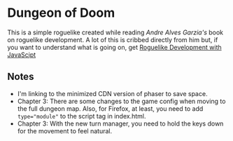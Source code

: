 # Dungeon of Doom

This is a simple roguelike created while reading _Andre Alves Garzia's_ book on roguelike development. A lot of this is cribbed directly from him but, if you want to understand what is going on, get [Roguelike Development with JavaScipt](https://www.apress.com/us/book/9781484260586)

## Notes

* I'm linking to the minimized CDN version of phaser to save space.
* Chapter 3: There are some changes to the game config when moving to the full dungeon map. Also, for Firefox, at least, you need to add `type="module"` to the script tag in index.html.
* Chapter 3: With the new turn manager, you need to hold the keys down for the movement to feel natural.
